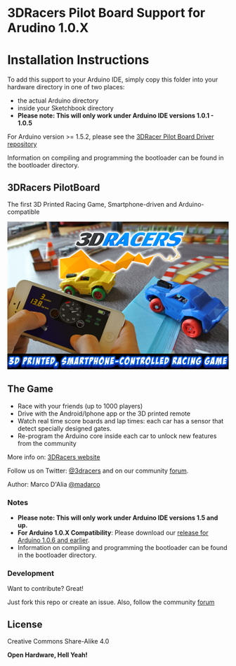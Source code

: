 3DRacers Pilot Board Support for Arudino 1.0.X
===========================

# Installation Instructions


To add this support to your Arduino IDE, simply copy this folder into your hardware directory in one of two
places:
* the actual Arduino directory
* inside your Sketchbook directory
* **Please note: This will only work under Arduino IDE versions 1.0.1 - 1.0.5**

For Arduino version >= 1.5.2, please see the [3DRacer Pilot Board Driver repository](https://github.com/3DRacers/PilotBoard)

Information on compiling and programming the bootloader can be found in the bootloader directory.

## 3DRacers PilotBoard
The first 3D Printed Racing Game, Smartphone-driven and Arduino-compatible

![3DRacers: 3D printed, bluetooth-enabled racing game](/cover.jpg?raw=true "Top view")

## The Game

- Race with your friends (up to 1000 players)
- Drive with the Android/Iphone app or the 3D printed remote
- Watch real time score boards and lap times: each car has a sensor that detect specially designed gates.
- Re-program the Arduino core inside each car to unlock new features from the community

More info on: [3DRacers website]

Follow us on Twitter: [@3dracers] and on our community [forum].

Author: Marco D'Alia [@madarco]

### Notes
	
* **Please note: This will only work under Arduino IDE versions 1.5 and up.**
* **For Arduino 1.0.X Compatibility**: Please download our [release for Arduino 1.0.6 and earlier](https://github.com/sparkfun/SF32u4_boards/releases/tag/pre-1.6).
* Information on compiling and programming the bootloader can be found in the bootloader directory.

### Development

Want to contribute? Great!

Just fork this repo or create an issue.
Also, follow the community [forum]

License
----

Creative Commons Share-Alike 4.0


**Open Hardware, Hell Yeah!**

[//]: # (These are reference links used in the body of this note and get stripped out when the markdown processor does it's job. There is no need to format nicely because it shouldn't be seen. Thanks SO - http://stackoverflow.com/questions/4823468/store-comments-in-markdown-syntax)


   [forum]: <http://forum.3dracers.com>
   [Lib3DRacers repository]: <https://github.com/3DRacers/Lib3DRacers>
   [3DRacers website]: <http://www.3dracers.com>
   [@madarco]: <http://twitter.com/madarco>
   [@3dracers]: <http://twitter.com/3dracers>


